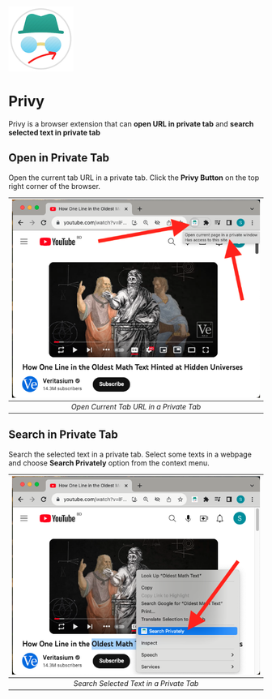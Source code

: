 ![Privy](Privy/128.png)

# Privy
Privy is a browser extension that can **open URL in private tab** and **search selected text in private tab**

## Open in Private Tab
Open the current tab URL in a private tab. Click the **Privy Button** on the top right corner of the browser.

| ![Open In Private Tab](Screenshots/Privy_Open_In_Private_Tab.png) | 
|:--:| 
| *Open Current Tab URL in a Private Tab* |

## Search in Private Tab
Search the selected text in a private tab. Select some texts in a webpage and choose **Search Privately** option from the context menu.

| ![Search In Private Tab](Screenshots/Privy_Search_In_Private_Tab.png) | 
|:--:| 
| *Search Selected Text in a Private Tab* |
